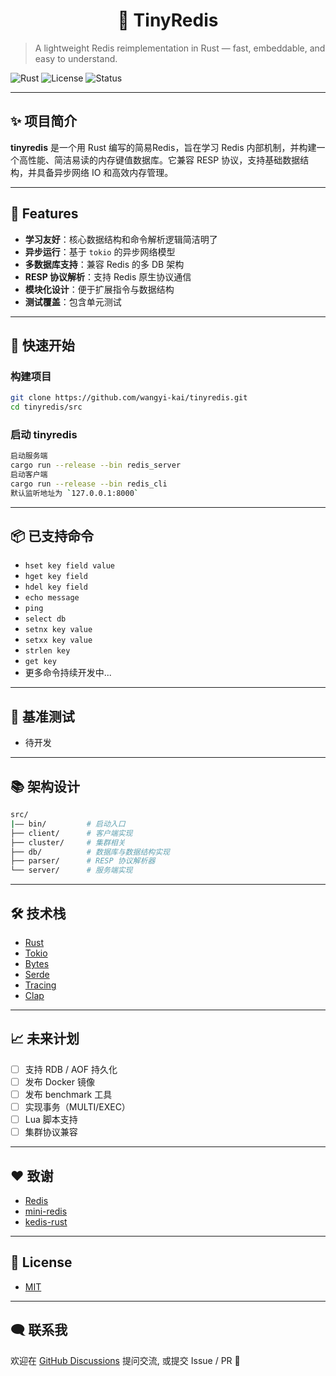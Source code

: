 
<h1 align="center">🚀 TinyRedis</h1>

> A lightweight Redis reimplementation in Rust — fast, embeddable, and easy to understand.

![Rust](https://img.shields.io/badge/Rust-💛-orange)
![License](https://img.shields.io/github/license/wangyi-kai/tinyredis)
![Status](https://img.shields.io/badge/status-WIP-red)

---

## ✨ 项目简介

**tinyredis** 是一个用 Rust 编写的简易Redis，旨在学习 Redis 内部机制，并构建一个高性能、简洁易读的内存键值数据库。它兼容 RESP 协议，支持基础数据结构，并具备异步网络 IO 和高效内存管理。

---

## 🧱 Features

*  **学习友好**：核心数据结构和命令解析逻辑简洁明了
* **异步运行**：基于 `tokio` 的异步网络模型
* **多数据库支持**：兼容 Redis 的多 DB 架构
* **RESP 协议解析**：支持 Redis 原生协议通信
* **模块化设计**：便于扩展指令与数据结构
* **测试覆盖**：包含单元测试

---

## 🚀 快速开始

### 构建项目
```bash
git clone https://github.com/wangyi-kai/tinyredis.git
cd tinyredis/src
```
### 启动 tinyredis
```bash
启动服务端
cargo run --release --bin redis_server
启动客户端
cargo run --release --bin redis_cli
默认监听地址为 `127.0.0.1:8000`
```

---
## 📦 已支持命令
* `hset key field value`
* `hget key field`
* `hdel key field`
* `echo message`
* `ping`
* `select db`
* `setnx key value`
* `setxx key value`
* `strlen key`
* `get key`
* 更多命令持续开发中...


---

## 🧪 基准测试

* 待开发

---

## 📚 架构设计

```bash
src/
|—— bin/         # 启动入口
├── client/      # 客户端实现
├── cluster/     # 集群相关
├── db/          # 数据库与数据结构实现
├── parser/      # RESP 协议解析器
└── server/      # 服务端实现
```
---

## 🛠️ 技术栈
* [Rust](https://www.rust-lang.org/)
* [Tokio](https://tokio.rs/)
* [Bytes](https://docs.rs/bytes)
* [Serde](https://serde.rs/)
* [Tracing](https://docs.rs/tracing)
* [Clap](https://docs.rs/clap)


---
## 📈 未来计划

* [ ] 支持 RDB / AOF 持久化
* [ ] 发布 Docker 镜像
* [ ] 发布 benchmark 工具
* [ ] 实现事务（MULTI/EXEC）
* [ ] Lua 脚本支持
* [ ] 集群协议兼容

---
## ❤️ 致谢
* [Redis](https://redis.io/)
* [mini-redis](https://github.com/tokio-rs/mini-redis)
* [kedis-rust](https://github.com/kwsc98/kedis-rust)
---

## 📄 License
* [MIT](LICENSE)
---

## 🗨️ 联系我
欢迎在 [GitHub Discussions](https://github.com/wangyi-kai/tinyredis/discussions) 提问交流, 或提交 Issue / PR 🙌

